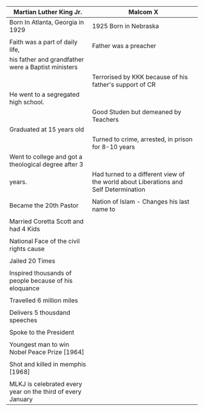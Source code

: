 | **Martian Luther King Jr.**                                 | **Malcom X**                                                                         |
| ----------------------------------------------------------- | ------------------------------------------------------------------------------------ |
| Born In Atlanta, Georgia in 1929                            | 1925 Born in Nebraska                                                                |
|                                                             |                                                                                      |
| Faith was a part of daily life,                             | Father was a preacher                                                                |
| his father and grandfather were a Baptist ministers         |                                                                                      |
|                                                             | Terrorised by KKK because of his father's support of CR                              |
| He went to a segregated high school.                        |                                                                                      |
|                                                             | Good Studen but demeaned by Teachers                                                 |
| Graduated at 15 years old                                   |                                                                                      |
|                                                             | Turned to crime, arrested, in prison for 8-10 years                                  |
| Went to college and got a theological degree after 3        |                                                                                      |
| years.                                                      | Had turned to a different view of the world about Liberations and Self Determination |
|                                                             |                                                                                      |
| Became the 20th Pastor                                      | Nation of Islam - Changes his last name to                                                                                     |
|                                                             |                                                                                      |
| Married Coretta Scott and had 4 Kids                        |                                                                                      |
|                                                             |                                                                                      |
| National Face of the civil rights cause                     |                                                                                      |
|                                                             |                                                                                      |
| Jailed 20 Times                                             |                                                                                      |
|                                                             |                                                                                      |
| Inspired thousands of people because of his eloquance       |                                                                                      |
|                                                             |                                                                                      |
| Travelled 6 million miles                                   |                                                                                      |
|                                                             |                                                                                      |
| Delivers 5 thousdand speeches                               |                                                                                      |
|                                                             |                                                                                      |
| Spoke to the President                                      |                                                                                      |
|                                                             |                                                                                      |
| Youngest man to win Nobel Peace Prize  [1964]               |                                                                                      |
|                                                             |                                                                                      |
| Shot and killed in memphis [1968]                           |                                                                                      |
|                                                             |                                                                                      |
| MLKJ is celebrated every year on the third of every January |                                                                                      |
